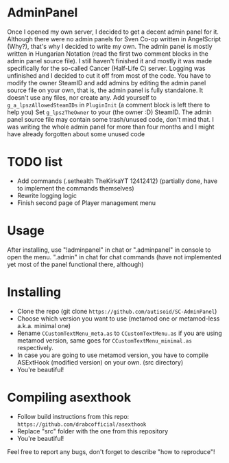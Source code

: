 # AdminPanel
Once I opened my own server, I decided to get a decent admin panel for it. Although there were no admin panels for Sven Co-op written in AngelScript (Why?), that's why I decided to write my own.
The admin panel is mostly written in Hungarian Notation (read the first two comment blocks in the admin panel source file).
I still haven't finished it and mostly it was made specifically for the so-called Cancer (Half-Life C) server.
Logging was unfinished and I decided to cut it off from most of the code.
You have to modify the owner SteamID and add admins by editing the admin panel source file on your own, that is, the admin panel is fully standalone. It doesn't use any files, nor create any.
Add yourself to `g_a_lpszAllowedSteamIDs` in `PluginInit` (a comment block is left there to help you)
Set `g_lpszTheOwner` to your (the owner :D) SteamID.
The admin panel source file may contain some trash/unused code, don't mind that. I was writing the whole admin panel for more than four months and I might have already forgotten about some unused code

# TODO list
- Add commands (.sethealth TheKirkaYT 12412412) (partially done, have to implement the commands themselves)
- Rewrite logging logic
- Finish second page of Player management menu

# Usage
After installing, use "!adminpanel" in chat or ".adminpanel" in console to open the menu.
".admin" in chat for chat commands (have not implemented yet most of the panel functional there, although)

# Installing
- Clone the repo (git clone `https://github.com/autisoid/SC-AdminPanel`)
- Choose which version you want to use (metamod one or metamod-less a.k.a. minimal one)
- Rename `CCustomTextMenu_meta.as` to `CCustomTextMenu.as` if you are using metamod version, same goes for `CCustomTextMenu_minimal.as` respectively.
- In case you are going to use metamod version, you have to compile ASExtHook (modified version) on your own. (src directory)
- You're beautiful!

# Compiling asexthook
- Follow build instructions from this repo: `https://github.com/drabcofficial/asexthook`
- Replace "src" folder with the one from this repository
- You're beautiful!

Feel free to report any bugs, don't forget to describe "how to reproduce"!
